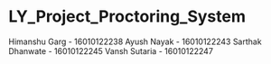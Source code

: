 # LY_Project_Proctoring_System
Himanshu Garg - 16010122238  Ayush Nayak - 16010122243  Sarthak Dhanwate - 16010122245  Vansh Sutaria - 16010122247
